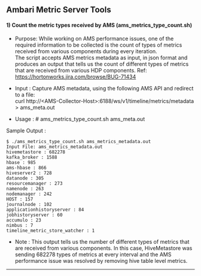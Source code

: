 ## Ambari Metric Server Tools

#### 1) Count the metric types received by AMS (ams_metrics_type_count.sh)  

- Purpose: While working on AMS performance issues, one of the required information to be collected is the count of types of metrics received from various components during every iteration.  
    The script accepts AMS metrics metadata as input, in json format and produces an output that tells us the count of different types of metrics that are received from various HDP components. Ref: https://hortonworks.jira.com/browse/BUG-71434

- Input  : Capture AMS metadata, using the following AMS API and redirect to a file:  
    curl http://\<AMS-Collector-Host\>:6188/ws/v1/timeline/metrics/metadata > ams_meta.out

- Usage  :  # ams_metrics_type_count.sh ams_meta.out

Sample Output :  

    $ ./ams_metrics_type_count.sh ams_metrics_metadata.out 
    Input File: ams_metrics_metadata.out  
    hivemetastore : 682278  
    kafka_broker : 1588  
    hbase : 985  
    ams-hbase : 866 
    hiveserver2 : 728 
    datanode : 305 
    resourcemanager : 273 
    namenode : 263 
    nodemanager : 242 
    HOST : 157 
    journalnode : 102 
    applicationhistoryserver : 84 
    jobhistoryserver : 60 
    accumulo : 23 
    nimbus : 7 
    timeline_metric_store_watcher : 1  

- Note : This output tells us the number of different types of metrics that are received from various components. In this case, HiveMetastore was sending 682278 types of metrics at every interval and the AMS performance issue was resolved by removing hive table level metrics.  
----
